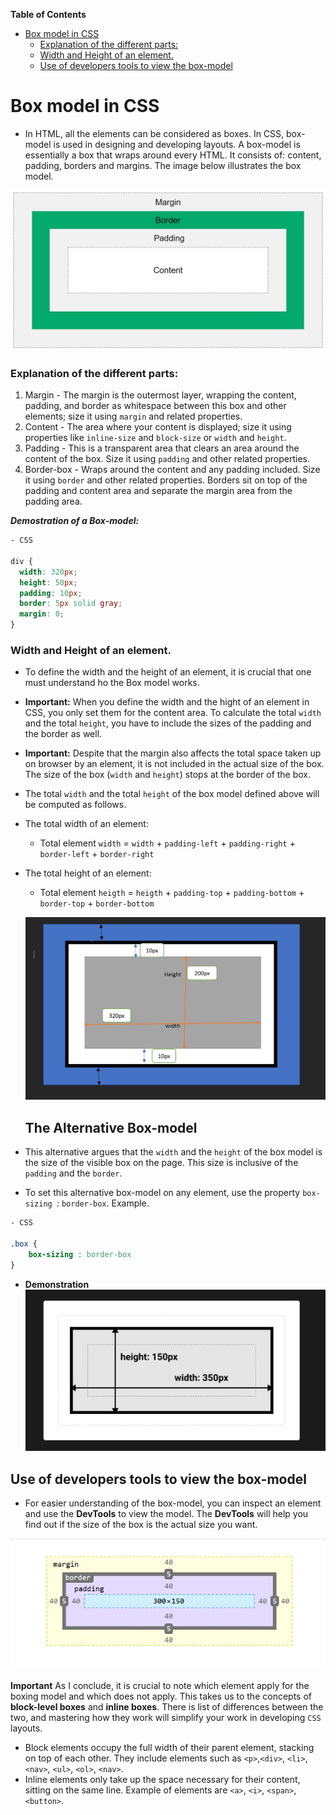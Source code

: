 <!-- START doctoc generated TOC please keep comment here to allow auto update -->
<!-- DON'T EDIT THIS SECTION, INSTEAD RE-RUN doctoc TO UPDATE -->
**Table of Contents**  

- [Box model in CSS](#box-model-in-css)
    - [Explanation of the different parts:](#explanation-of-the-different-parts)
    - [Width and Height of an element.](#width-and-height-of-an-element)
  - [Use of developers tools to view the box-model](#use-of-developers-tools-to-view-the-box-model)

<!-- END doctoc generated TOC please keep comment here to allow auto update -->

# Box model in CSS
- In HTML, all the elements can be considered as boxes. In CSS, box-model is used in designing and developing layouts. A box-model is essentially  a box that wraps around every HTML. It consists of: content, padding, borders and margins. The image below illustrates the box model.

![Box-model image](./box-model.JPG)

### Explanation of the different parts:
1. Margin - The margin is the outermost layer, wrapping the content, padding, and border as whitespace between this box and other elements; size it using ```margin``` and related properties.
1. Content - The area where your content is displayed; size it using properties like ```inline-size``` and ```block-size``` or ```width``` and ```height```.
1. Padding - This is a transparent area that clears an area around the content of the box. Size it using ```padding``` and other related properties.
1. Border-box - Wraps around the content and any padding included. Size it using ```border``` and other related properties. Borders sit on top of the padding and content area and separate the margin area from the padding area.

***Demostration of a Box-model:***
```.css
- CSS

div {
  width: 320px;
  height: 50px;
  padding: 10px;
  border: 5px solid gray;
  margin: 0;
}
```
### Width and Height of an element.
- To define the width and the height of an element, it is crucial that one must understand ho the Box model works.
- **Important:** When you define the width and the hight of an element in CSS, you only set them for the content area. To calculate the total ```width``` and the total ```height```, you have to include the sizes of the padding and the border as well.
- **Important:** Despite that the margin also affects the total space taken up on browser by an element, it is not included in the actual size of the box. The size of the box (```width``` and ```height```) stops at the border of the box.

- The total ```width``` and the total ```height``` of the box model defined above will be computed as follows.

* The total width of an element:
    - Total element ```width``` = ```width```  + ```padding-left```  + ```padding-right```  + ```border-left```  + ```border-right``` 

* The total height of an element:
  - Total element ```heigth```  = ```heigth```  + ```padding-top```  + ```padding-bottom```  + ```border-top```  + ```border-bottom``` 

  ![Image indicating the sizes included](img2.JPG)

 
  ## The Alternative Box-model
- This alternative argues that the ```width``` and the ```height``` of the box model is the size of the visible box on the page. This size is inclusive of the ```padding``` and the ```border```.

- To set this alternative box-model on any element, use the property ```box-sizing ```: ```border-box```. Example.
```.css
- CSS

.box {
    box-sizing : border-box
}
``` 

- **Demonstration**
![Alternative box-model](box-model2.JPG)

## Use of developers tools to view the box-model
- For easier understanding of the box-model, you can inspect an element and use the **DevTools** to view the model. The **DevTools** will help you find out if the  size of the box is the actual size you want.

![Viewing the box model using the DevTools](devToola.JPG)


**Important** As I conclude, it is crucial to note which element apply for the boxing model and which does not apply. This takes us to the concepts of **block-level boxes** and **inline boxes**. There is list of differences between the two, and mastering how they work will simplify your work in developing ```CSS``` layouts.
- Block elements occupy the full width of their parent element, stacking on top of each other. They include elements such as ```<p>```,```<div>```, ```<li>```, ```<nav>```, ```<ul>```, ```<ol>```, ```<nav>```.
- Inline elements only take up the space necessary for their content, sitting on the same line. Example of elements are ```<a>```, ```<i>```, ```<span>```, ```<button>```.